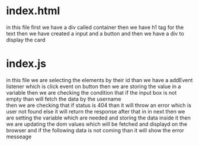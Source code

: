 # index.html
in this file first we have a div called container 
then we have h1 tag for the text 
then we have created a input and a button 
and then we have a div to display the card 

 # index.js
in this file we are selecting the elements by their id 
than we have a addEvent listener which is click event on button 
then we are storing the value in a variable 
then we are checking the condition that if the input box is not empty than will fetch the data by the username\
then we are checking that if status is 404 than it will throw an error which is user not found else it will return the response 
after that in in next then we are setting the variable which are needed and storing the data inside it
then we are updating the dom values which will be fetched and displayd on the browser
and if the following data is not coming than it will show the error messeage 


 
           
   
